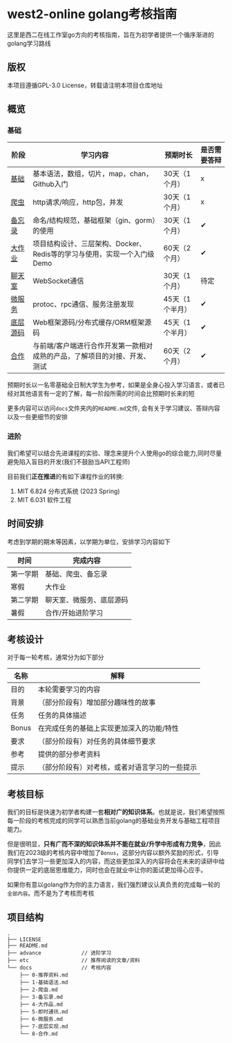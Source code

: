 # west2-online golang考核指南

这里是西二在线工作室go方向的考核指南，旨在为初学者提供一个循序渐进的golang学习路线

## 版权

本项目遵循GPL-3.0 License，转载请注明本项目仓库地址

## 概览

### 基础
| 阶段     | 学习内容                                                     | 预期时长        | 是否需要答辩 |
| -------- | ------------------------------------------------------------ | --------------- | --------------- |
| [基础](docs/1-基础语法.md)     | 基本语法，数组，切片，map，chan，Github入门                  | 30天（1个月）   | x |
| [爬虫](docs/2-爬虫.md)        | http请求/响应，http包，并发                                  | 30天（1个月）   | x |
| [备忘录](docs/3-备忘录.md)   | 命名/结构规范，基础框架（gin、gorm）的使用                   | 30天（1个月）   | &#10004; |
| [大作业](docs/4-大作品.md)   | 项目结构设计、三层架构、Docker、Redis等的学习与使用，实现一个入门级Demo | 60天（2个月）   | &#10004; |
| [聊天室](docs/5-即时通讯.md)   | WebSocket通信                                                | 30天（1个月）   | 待定 |
| [微服务](docs/6-微服务.md)   | protoc、rpc通信、服务注册发现                                | 45天（1个半月） | &#10004; |
| [底层源码](docs/7-底层实现.md) | Web框架源码/分布式缓存/ORM框架源码                           | 45天（1个半月） | &#10004; |
| [合作](docs/8-合作.md)     | 与前端/客户端进行合作开发第一款相对成熟的产品，了解项目的对接、开发、测试 | 60天（2个月）   | &#10004; |

预期时长以一名零基础全日制大学生为参考，如果是全身心投入学习语言，或者已经对其他语言有一定的了解，每一阶段所需的时间会比预期时长来的短

更多内容可以访问`docs`文件夹内的`README.md`文件, 会有关于学习建议、答辩内容以及一些更细节的安排

### 进阶

我们希望可以结合先进课程的实验、理念来提升个人使用go的综合能力,同时尽量避免陷入盲目的开发(我们不鼓励当API工程师)

目前我们**正在推进**的有如下课程作业的转换:

1. MIT 6.824 分布式系统 (2023 Spring)
2. MIT 6.031 软件工程

## 时间安排

考虑到学期的期末等因素，以学期为单位，安排学习内容如下

| 时间     | 完成内容                 |
| -------- | ------------------------ |
| 第一学期 | 基础、爬虫、备忘录       |
| 寒假     | 大作业                   |
| 第二学期 | 聊天室、微服务、底层源码 |
| 暑假     | 合作/开始进阶学习                     |

## 考核设计

对于每一轮考核，通常分为如下部分

| 名称  | 解释                                           |
| ----- | ---------------------------------------------- |
| 目的  | 本轮需要学习的内容                             |
| 背景  | （部分阶段有）增加部分趣味性的故事             |
| 任务  | 任务的具体描述                                 |
| Bonus | 在完成任务的基础上实现更加深入的功能/特性      |
| 要求  | （部分阶段有）对任务的具体细节要求             |
| 参考  | 提供的部分参考资料                             |
| 提示  | （部分阶段有）对考核，或者对语言学习的一些提示 |

## 考核目标

我们的目标是快速为初学者构建一套**相对广的知识体系**。也就是说，我们希望按照每一阶段的考核完成的同学可以熟悉当前golang的基础业务开发与基础工程项目能力。



但是很明显，**只有广而不深的知识体系并不能在就业/升学中形成有力竞争**，因此我们在2023级的考核内容中增加了`Bonus`，这部分内容以额外奖励的形式，引导同学们去学习一些更加深入的内容，而这些更加深入的内容将会在未来的读研中给你提供一定的底层思维能力，同时也会在就业中让你的面试更加得心应手。



如果你有意以golang作为你的主力语言，我们强烈建议认真负责的完成每一轮的`全部内容`。而不是为了考核而考核

## 项目结构

```
.
├── LICENSE
├── README.md
├── advance             // 进阶学习
├── etc                 // 推荐阅读的文章/资料
└── docs                // 考核内容
    ├── 0-推荐资料.md
    ├── 1-基础语法.md
    ├── 2-爬虫.md
    ├── 3-备忘录.md
    ├── 4-大作品.md
    ├── 5-即时通讯.md
    ├── 6-微服务.md
    ├── 7-底层实现.md
    └── 8-合作.md
```
